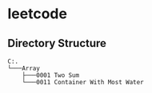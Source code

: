 # leetcode
## Directory Structure
```
C:.
└───Array
    ├───0001 Two Sum
    └───0011 Container With Most Water
```
